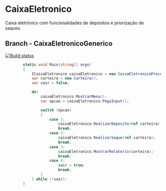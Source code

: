 # CaixaEletronico
Caixa eletrônico com funcionalidades de depósitos e priorização de saques. 

## Branch - CaixaEletronicoGenerico
[![Build status](https://ci.appveyor.com/api/projects/status/wxas2xaritwo9q78/branch/CaixaEletronicoGenerico?svg=true)](https://ci.appveyor.com/project/mateusggeracino/caixaeletronico/branch/CaixaEletronicoGenerico)

```cs
        static void Main(string[] args)
        {
            ICaixaEletronico caixaEletronico = new CaixaEletronicoProcessor();
            var carteira = new Carteira();
            var sair = false;

            do{
                caixaEletronico.MostrarMenu();
                var opcao = caixaEletronico.PegaInput();

                switch (opcao)
                {
                    case 1:
                        caixaEletronico.RealizarDeposito(ref carteira);
                        break;
                    case 2:
                        caixaEletronico.RealizarSaque(ref carteira);
                        break;
                    case 3:
                        caixaEletronico.MostrarRelatorio(carteira);
                        break;
                    case 4:
                        sair = true;
                        break;
                }
            } while (!sair);
        }
```
